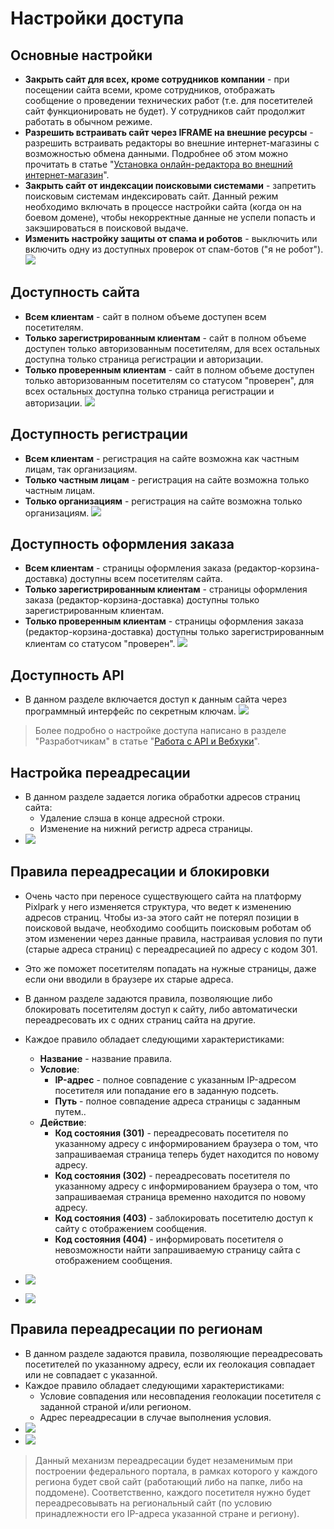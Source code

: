 # Настройки доступа

## Основные настройки
* __Закрыть сайт для всех, кроме сотрудников компании__ - при посещении сайта всеми, кроме сотрудников, отображать сообщение о проведении технических работ (т.е. для посетителей сайт функционировать не будет). У сотрудников сайт продолжит работать в обычном режиме.
* __Разрешить встраивать сайт через IFRAME на внешние ресурсы__ - разрешить встраивать редакторы во внешние интернет-магазины с возможностью обмена данными. Подробнее об этом можно прочитать в статье "[Установка онлайн-редактора во внешний интернет-магазин](/dev/editor)".
* __Закрыть сайт от индексации поисковыми системами__ - запретить поисковым системам индексировать сайт. Данный режим необходимо включать в процессе настройки сайта (когда он на боевом домене), чтобы некорректные данные не успели попасть и закэшироваться в поисковой выдаче.
* __Изменить настройку защиты от спама и роботов__ - выключить или включить одну из доступных проверок от спам-ботов ("я не робот").
![](../_media/site/access-general.png)

## Доступность сайта
* __Всем клиентам__ - сайт в полном объеме доступен всем посетителям.
* __Только зарегистрированным клиентам__ - сайт в полном объеме доступен только авторизованным посетителям, для всех остальных доступна только страница регистрации и авторизации.
* __Только проверенным клиентам__ - сайт в полном объеме доступен только авторизованным посетителям со статусом "проверен", для всех остальных доступна только страница регистрации и авторизации.
![](../_media/site/access-website.png)

## Доступность регистрации
* __Всем клиентам__ - регистрация на сайте возможна как частным лицам, так организациям.
* __Только частным лицам__ - регистрация на сайте возможна только частным лицам.
* __Только организациям__ - регистрация на сайте возможна только организациям.
![](../_media/site/access-registration.png)

## Доступность оформления заказа
* __Всем клиентам__ - страницы оформления заказа (редактор-корзина-доставка) доступны всем посетителям сайта.
* __Только зарегистрированным клиентам__ - страницы оформления заказа (редактор-корзина-доставка) доступны только зарегистрированным клиентам.
* __Только проверенным клиентам__ - страницы оформления заказа (редактор-корзина-доставка) доступны только зарегистрированным клиентам со статусом "проверен".
![](../_media/site/access-editor.png)

## Доступность API
* В данном разделе включается доступ к данным сайта через программный интерфейс по секретным ключам.
![](../_media/site/access-api.png)
> Более подробно о настройке доступа написано в разделе "Разработчикам" в статье "[Работа c API и Вебхуки](/dev/api)".

## Настройка переадресации
* В данном разделе задается логика обработки адресов страниц сайта:
    + Удаление слэша в конце адресной строки.
    + Изменение на нижний регистр адреса страницы.
* ![](../_media/site/access-redirect.png)

## Правила переадресации и блокировки
* Очень часто при переносе существующего сайта на платформу Pixlpark у него изменяется структура, что ведет к изменению адресов страниц. Чтобы из-за этого сайт не потерял позиции в поисковой выдаче, необходимо сообщить поисковым роботам об этом изменении через данные правила, настраивая условия по пути (старые адреса страниц) с переадресацией по адресу с кодом 301.  
* Это же поможет посетителям попадать на нужные страницы, даже если они вводили в браузере их старые адреса.

* В данном разделе задаются правила, позволяющие либо блокировать посетителям доступ к сайту, либо автоматически переадресовать их с одних страниц сайта на другие.
* Каждое правило обладает следующими характеристиками:
    + __Название__ - название правила.
    + __Условие__:
        - __IP-адрес__ - полное совпадение с указанным IP-адресом посетителя или попадание его в заданную подсеть.
        - __Путь__ - полное совпадение адреса страницы с заданным путем..
    + __Действие__:
        - __Код состояния (301)__ - переадресовать посетителя по указанному адресу с информированием браузера о том, что запрашиваемая страница теперь будет находится по новому адресу.
        - __Код состояния (302)__ - переадресовать посетителя по указанному адресу с информированием браузера о том, что запрашиваемая страница временно находится по новому адресу.
        - __Код состояния (403)__ - заблокировать посетителю доступ к сайту с отображением сообщения.
        - __Код состояния (404)__ - информировать посетителя о невозможности найти запрашиваемую страницу сайта с отображением сообщения.
* ![](../_media/site/access-rules.png)
* ![](../_media/site/access-rule.png)

## Правила переадресации по регионам
* В данном разделе задаются правила, позволяющие переадресовать посетителей по указанному адресу, если их геолокация совпадает или не совпадает с указанной.
* Каждое правило обладает следующими характеристиками:
    + Условие совпадения или несовпадения геолокации посетителя с заданной страной и/или регионом.
    + Адрес переадресации в случае выполнения условия.
* ![](../_media/site/access-geoip-rules.png)
* ![](../_media/site/access-geoip-rule.png)

> Данный механизм переадресации будет незаменимым при построении федерального портала, в рамках которого у каждого региона будет свой сайт (работающий либо на папке, либо на поддомене). Соответственно, каждого посетителя нужно будет переадресовывать на региональный сайт (по условию принадлежности его IP-адреса указанной стране и региону).

